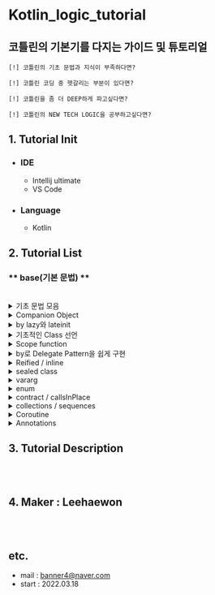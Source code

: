 # Kotlin_logic_tutorial

## 코틀린의 기본기를 다지는 가이드 및 튜토리얼

    [!] 코틀린의 기초 문법과 지식이 부족하다면?

    [!] 코틀린 코딩 중 헷갈리는 부분이 있다면?

    [!] 코틀린을 좀 더 DEEP하게 파고싶다면?

    [!] 코틀린의 NEW TECH LOGIC을 공부하고싶다면?

## 1. Tutorial Init

-   ### IDE
    -   Intellij ultimate
    -   VS Code
-   ### Language
    -   Kotlin

## 2. Tutorial List

### ** base(기본 문법) **

<br>
<details>
  <summary> 기초 문법 모음 </summary>
  <br>
  <p>1. var/val</p>
  <p>2. nullable(?와 !!)</p>
  <p>3. 조건식</p>
  <p>4. Any와 instanceof</p>
  <p>5. When</p>
  <p>6. loop(for, while)</p>
  <p>7. null과 not-null(안전 호출, 엘비스 연산자)</p>
  <p>8. object</p>
  <p>9. pair와 triple</p>
  <p>10. const val</p>
  <p>11. Destructuring Declaration</p>
  <p>base/BaseGrammer.kt</p>
</details>
<details>
  <summary> Companion Object </summary>
  <br>
  <p>companion object는 간단하게, Java에서의 static한 느낌의 singleton object 라고 이해하면 된다.</p>
  <p>base/CompanionObject.kt</p>
</details>
<details>
  <summary> by lazy와 lateinit </summary>
  <br>
  <p>lateinit은 처음 값의 Type만 지정해주고, 실제 값까지 함께 선언하지 않는다. 이후에 값을 지정해줘야 함</p>
  <p>by lazy는 read-only 느낌으로, 변할 수 있는 값을 활용해 고정 값을 대입할 때 주로 사용된다. val만 선언 가능</p>
  <p>base/Lazy.kt</p>
</details>
<details>
  <summary> 기초적인 Class 선언 </summary>
  <br>
  <p>case 1. default 선언</p>
  <p>case 2. 생성자의 parameter가 없을 경우 () 생략 가능</p>
  <p>case 3. class parameter에 var/val 변수를 선언하면, 클래스 내부 멤버변수 및 생성자 선언을 동시에 할 d수 있다.</p>
  <p>case 4. class parameter에 일반 변수를 받게 되면, 클래스 내부 멤버변수로 선언되지 않는다.</p>
  <p>case 5. class parameter로 받은 일반 변수 값을 클래스 내부 멤버변수에 초기화한다.</p>
  <p>case 6. init(기본 생성자가 호출된 직후 바로 실행되는 코드 블럭</p>
  <p>case 7. constructor(보조 생성자. 추가적인 생성자 함수를 작성하고 싶을 때 활용)</p>
  <p>case 8. class parameter에 받은 일반 변수의 Default 값 설정 가능.</p>
  <p>base/BaseClass.kt</p>
</details>
<details>
  <summary> Scope function </summary>
  <br>
  <p>Scope function은 상위 Context Object를 코드 블럭 내에서 활용해 만들고, 이를 실행할 수 있게 하는 함수. (자유롭게 연계 가능)</p>
  <p>let</p>
  <p>run</p>
  <p>apply</p>
  <p>also</p>
  <p>with</p>
  <p>takeIf / takeUnless</p>
  <p>base/Scope.kt</p>
</details>
<details>
  <summary> by로 Delegate Pattern을 쉽게 구현 </summary>
  <br>
  <p>Delegate Pattern은 디자인 패턴 중 하나로, 어떤 기능을 자신이 처리하지 않고 다른 객체(대리인)에 위임시켜서 그 객체가 일을 처리하도록 하는 것</p>
  <p>다른 객체(대리인)가 만들어놓은 방식(코드) 그대로 가져와서 사용해야하는데, 인터페이스다보니 사용할 때마다 그대로 코드를 가져오는 것은 낭비.</p>
  <p>-> by 키워드를 통해 interface를 구현한 parameter 객체의 코드를 그대로 가져올 필요가 없고, overriding하지 않아도 된다.</p>
  <p>base/Delegate.kt</p>
</details>
<details>
  <summary> Reified / inline </summary>
  <br>
  <p>Reified는 Kotlin -> Java의 Runtime 시점에 Generic Type을 알고 싶을 때 사용. Reified를 사용하게 되면 Generic Class Type 정보까지 함께 전달 가능</p>
  <p>(참고) 무조건 inline 과 함께 사용해야 한다.</p>
  <p>inline function는 inline function은 kotlin -> java의 컴파일 단계에서 "함수 호출 = invoke" 방식이 아닌 "코드 복사" 방식으로 코드 변환해줌.</p>
  <p>base/Reified.kt</p>
</details>
<details>
  <summary> sealed class </summary>
  <br>
  <p>sealed class를 super class로 하는 하위 클래스(child class)의 종류를 제한하고, 이를 컴파일러에게 알려주기 위해 사용.</p>
  <p>-> Enum과의 가장 큰 차이점은, Enum은 single instance 이지만, sealed class는 여러 개의 하위 클래스 객체를 생성할 수 있다.</p>
  <p>base/Sealed.kt</p>
</details>
<details>
  <summary> vararg </summary>
  <br>
  <p>가변인자. 즉, 매개변수의 개수를 동적으로 지정해 줄 수 있게 하는 변수.</p>
  <p>base/Vararg.kt</p>
</details>
<details>
  <summary> enum </summary>
  <br>
  <p>Enum은 Kotlin에선, Comparable Interface를 구현하는 Abstarct class.</p>
  <p>base/Enum.kt</p>
</details>
<details>
  <summary> contract / callsInPlace </summary>
  <br>
  <p>contract는 함수가 컴파일러가 이해하는 방식으로 동작을 명시적으로 설명할 수 있도록 한다.</p>
  <p>callsInPlace는  람다 함수를 사용할 때, 그 함수의 호출 횟수를 명시적으로 컴파일러에게 이해시켜주기 위해 사용</p>
  <p>contract/Contract.kt</p>
</details>
<details>
  <summary> collections / sequences </summary>
  <br>
  <p>collections : eager evaluation. 즉시 실행</p>
  <p>sequences : lazy evaluation. 늦은 실행. kotlin에서 Collections와 마찬가지로 Iterable한 자료구조</p>
  <p>collections/Sequences.kt</p>
</details>
<details>
  <summary> Coroutine </summary>
  <br>
  <p>suspend function</p>
  <p>비동기 실행중인 coroutine 함수를 잠시 중지시킬 수 있는 함수를 설정(표시)한 것.</p>
  <p>coroutine/SuspendFunc.kt</p>
</details>
<details>
  <summary> Annotations </summary>
  <br>
  <p>Kotlin -> Java로 컴파일되는 과정에서 활용되는 Annotations.</p>
  <p>@JvmField</p>
  <p>@JvmStatic</p>
  <p>@JvmName</p>
  <p>@Throws</p>
  <p>@JvmOverloads</p>
  <p>@JvmInline</p>
  <p>(특별추가) value class</p>
  <p>jvm/Annotations.kt</p>
</details>

## 3. Tutorial Description

<br/>
<br/>

## 4. Maker : Leehaewon

<br/>
<br/>

## etc.

-   mail : banner4@naver.com
-   start : 2022.03.18
